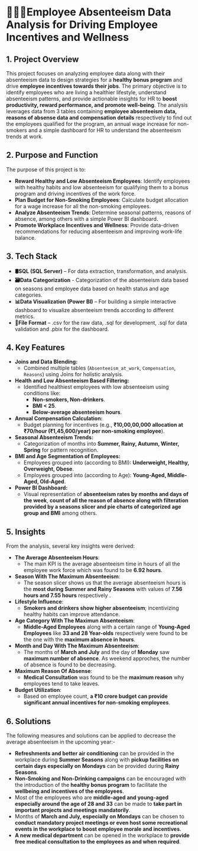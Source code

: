 # 🧑🏻‍💻Employee Absenteeism Data Analysis for Driving Employee Incentives and Wellness
## 1. Project Overview
This project focuses on analyzing employee data along with their absenteeism data to design strategies for a **healthy bonus program** and drive **employee incentives towards their jobs**. The primary objective is to identify employees who are living a healthier lifestyle, understand absenteeism patterns, and provide actionable insights for HR to **boost productivity, reward performance, and promote well-being**.
The analysis leverages data from 3 tables containing **employee absenteeism data, reasons of absense data and compensation details** respectively to find out the employees qualified for the program,  an annual wage increase for non-smokers and a simple dashboard for HR to understand the absenteeism trends at work.
## 2. Purpose and Function
The purpose of this project is to:
* **Reward Healthy and Low Absenteeism Employees**: Identify employees with healthy habits and low absenteeism for qualifying them to a bonus program and driving  incentives of the work force.
* **Plan Budget for Non-Smoking Employees**: Calculate budget allocation for a wage increase for all the non-smoking employees.
* **Analyze Absenteeism Trends**: Determine seasonal patterns, reasons of absence, among others with a simple Power BI dashboard.
* **Promote Workplace Incentives and Wellness**: Provide data-driven recommendations for reducing absenteeism and improving work-life balance.
## **3. Tech Stack**
* **🛢️SQL (SQL Server)** – For data extraction, transformation, and analysis.
* **🗃️Data Categorization** - Categorization of the absenteeism data based on seasons and employee data based on health status and age categories.
* **📊Data Visualization (Power BI)** – For building a simple interactive dashboard to visualize absenteeism trends according to different metrics.
* **📁File Format** – .csv for the raw data, .sql for development, .sql for data validation and .pbix for the dashboard.
## **4. Key Features**
* **Joins and Data Blending:**
  * Combined multiple tables (`Absenteeism_at_work`, `Compensation`, `Reasons`) using Joins for holistic analysis.
* **Health and Low Absenteeism Based Filtering:**
  * Identified healthiest employees with low absenteeism using conditions like:
    * **Non-smokers, Non-drinkers**.
    * **BMI < 25**.
    * **Below-average absenteeism hours**.
* **Annual Compensation Calculation:**
  * Budget planning for incentives (e.g., **₹10,00,00,000 allocation at ₹70/hour (₹1,45,600/year) per non-smoking employee**).
* **Seasonal Absenteeism Trends:**
  * Categorization of months into **Summer, Rainy, Autumn, Winter, Spring** for pattern recognition.
* **BMI and Age Segmentation of Employees:**
  * Employees grouped into (according to BMI): **Underweight, Healthy, Overweight, Obese**.
  * Employees grouped into (according to Age): **Young-Aged, Middle-Aged, Old-Aged**.
* **Power BI Dashboard:**
  * Visual representation of **absenteeism rates by months and days of the week**, **count of all the reason of absence along with filteration provided by a seasons slicer and pie charts of categorized age group and BMI** among others.
## **5. Insights**
From the analysis, several key insights were derived:
* **The Average Absenteeism Hours**:
  * The main KPI is the average absenteeism time in hours of all the employee work force which was found to be **6.92 hours**.
* **Season With The Maximum Absenteeism**:
  * The season slicer shows us that the average absenteeism hours is the **most during Summer and Rainy Seasons** with values of **7.56 hours and 7.55 hours** respectively .
* **Lifestyle Influence**:
  * **Smokers and drinkers show higher absenteeism**; incentivizing healthy habits can improve attendance.
* **Age Category With The Maximun Absenteeism**:
  * **Middle-Aged Employees** along with a certain range of **Young-Aged Employees** like **33 and 28 Year-olds** respectively were found to be the one with the **maximum absence in hours**.
* **Month and Day With The Maximum Absenteeism**:
  * The months of **March and July** and the day of **Monday** saw **maximum number of absence**. As weekend approches, the number of absence is found to be decreasing.
* **Maximum Reason Of Absense**:
  * **Medical Consultation** was found to be the **maximum reason** why employees tend to take leaves.
* **Budget Utilization**:
  * Based on employee count, **a ₹10 crore budget can provide significant annual incentives for non-smoking employees**.
## **6. Solutions**
The following measures and solutions can be applied to decrease the average absenteeism in the upcoming year:-
* **Refreshments and better air conditioning** can be provided in the workplace during **Summer Seasons** along with **pickup facilities on certain days especially on Mondays** can be provided during **Rainy Seasons**.
* **Non-Smoking and Non-Drinking campaigns** can be encouraged with the introduction of the **healthy bonus program** to facilitate the **wellbeing and incentives of the employees**.
* Most of the employees who are **middle-aged and young-aged especially around the age of 28 and 33** can be made to **take part in important projects and meetings mandatorily**.
* Months of **March and July, especially on Mondays** can be chosen to **conduct mandatory project meetings or even host some recreational events in the workplace to boost employee morale and incentives**.
* **A new medical department** can be opened in the workplace to **provide free medical consultation to the employees as and when required**.

